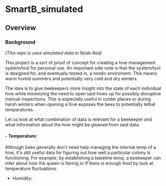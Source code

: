 # SmartB_simulated

## Overview

### Background

*(This repo is uses simulated data in Node Red)*

This project is a sort of proof of concept for creating a hive management system/tool for personal use. An important side note is that the system/tool is designed for, and eventually tested in, a nordic enviroment. This means warm humid summers and potentially very cold and dry winters.

The idea is to give beekeepers more insight into the state of each individual hive while minimizing the need to open said hives up for possibly disruptive manual inspections. This is especially useful in colder places or during harsh winters when opening a hive exposes the bees to potentially lethal temperatures. 

Let us look at what combination of data is relevant for a beekeeper and what information about the hive might be gleaned from said data. 

#### - Temperature:  
  Although bees generally don't need help managing the internal temp of a hive, it's still useful data for figuring out how well a particular colony is functioning. For
  example, by establishing a baseline temp, a beekeeper can infer about how the queen is fairing or if there is enough food by look at temperature fluctuations.
  
- Humidity: 
  
